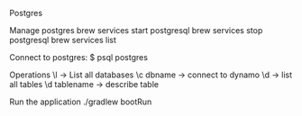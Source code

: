 Postgres

Manage postgres
brew services start postgresql
brew services stop postgresql
brew services list

Connect to postgres: 
$ psql postgres

Operations
\l -> List all databases
\c dbname -> connect to dynamo
\d -> list all tables
\d tablename -> describe table

Run the application
./gradlew bootRun